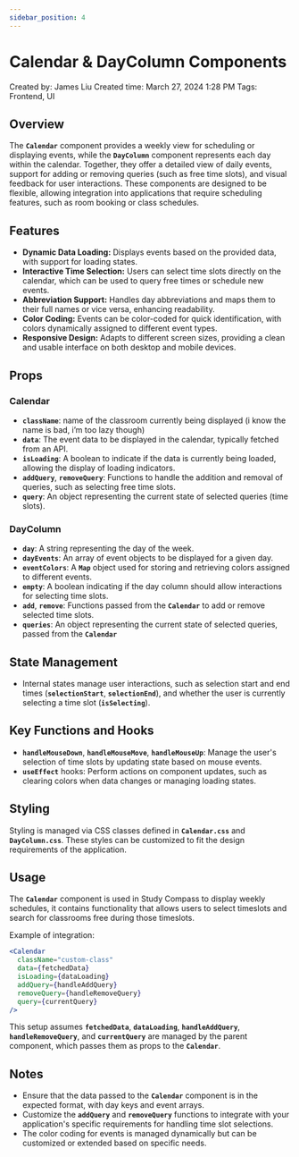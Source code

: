 ```yaml
---
sidebar_position: 4
---
```

# Calendar & DayColumn Components

Created by: James Liu
Created time: March 27, 2024 1:28 PM
Tags: Frontend, UI

## **Overview**

The **`Calendar`** component provides a weekly view for scheduling or displaying events, while the **`DayColumn`** component represents each day within the calendar. Together, they offer a detailed view of daily events, support for adding or removing queries (such as free time slots), and visual feedback for user interactions. These components are designed to be flexible, allowing integration into applications that require scheduling features, such as room booking or class schedules.

## **Features**

- **Dynamic Data Loading:** Displays events based on the provided data, with support for loading states.
- **Interactive Time Selection:** Users can select time slots directly on the calendar, which can be used to query free times or schedule new events.
- **Abbreviation Support:** Handles day abbreviations and maps them to their full names or vice versa, enhancing readability.
- **Color Coding:** Events can be color-coded for quick identification, with colors dynamically assigned to different event types.
- **Responsive Design:** Adapts to different screen sizes, providing a clean and usable interface on both desktop and mobile devices.

## **Props**

### **Calendar**

- **`className`**: name of the classroom currently being displayed (i know the name is bad, i’m too lazy though)
- **`data`**: The event data to be displayed in the calendar, typically fetched from an API.
- **`isLoading`**: A boolean to indicate if the data is currently being loaded, allowing the display of loading indicators.
- **`addQuery`**, **`removeQuery`**: Functions to handle the addition and removal of queries, such as selecting free time slots.
- **`query`**: An object representing the current state of selected queries (time slots).

### **DayColumn**

- **`day`**: A string representing the day of the week.
- **`dayEvents`**: An array of event objects to be displayed for a given day.
- **`eventColors`**: A **`Map`** object used for storing and retrieving colors assigned to different events.
- **`empty`**: A boolean indicating if the day column should allow interactions for selecting time slots.
- **`add`**, **`remove`**: Functions passed from the **`Calendar`** to add or remove selected time slots.
- **`queries`**: An object representing the current state of selected queries, passed from the **`Calendar`**

## **State Management**

- Internal states manage user interactions, such as selection start and end times (**`selectionStart`**, **`selectionEnd`**), and whether the user is currently selecting a time slot (**`isSelecting`**).

## **Key Functions and Hooks**

- **`handleMouseDown`**, **`handleMouseMove`**, **`handleMouseUp`**: Manage the user's selection of time slots by updating state based on mouse events.
- **`useEffect`** hooks: Perform actions on component updates, such as clearing colors when data changes or managing loading states.

## **Styling**

Styling is managed via CSS classes defined in **`Calendar.css`** and **`DayColumn.css`**. These styles can be customized to fit the design requirements of the application.

## **Usage**

The **`Calendar`** component is used in Study Compass to display weekly schedules, it contains functionality that allows users to select timeslots and search for classrooms free during those timeslots.

Example of integration:

```jsx
<Calendar
  className="custom-class"
  data={fetchedData}
  isLoading={dataLoading}
  addQuery={handleAddQuery}
  removeQuery={handleRemoveQuery}
  query={currentQuery}
/>
```

This setup assumes **`fetchedData`**, **`dataLoading`**, **`handleAddQuery`**, **`handleRemoveQuery`**, and **`currentQuery`** are managed by the parent component, which passes them as props to the **`Calendar`**.

## **Notes**

- Ensure that the data passed to the **`Calendar`** component is in the expected format, with day keys and event arrays.
- Customize the **`addQuery`** and **`removeQuery`** functions to integrate with your application's specific requirements for handling time slot selections.
- The color coding for events is managed dynamically but can be customized or extended based on specific needs.